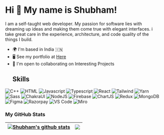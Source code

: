 # Hi 👋 My name is Shubham!

I am a self-taught web developer. My passion for software lies with dreaming up ideas and making them come true with elegant interfaces. i take great care in the experience, architecture, and code quality of the things I build.

- 🌍 I'm based in India 🇮🇳
- 🖥️ See my portfolio at [Here](https://portfolio-hermit.vercel.app/portfolio)
- 🤝 I'm open to collaborating on Interesting Projects
  ## Skills

![C++](https://img.shields.io/badge/C%2B%2B-00599C?style=for-the-badge&logo=c%2B%2B&logoColor=white)
![HTML](https://img.shields.io/badge/HTML5-E34F26?style=for-the-badge&logo=html5&logoColor=white)
![Javascript](https://img.shields.io/badge/JavaScript-323330?style=for-the-badge&logo=javascript&logoColor=F7DF1E)
![Typescript](https://img.shields.io/badge/TypeScript-007ACC?style=for-the-badge&logo=typescript&logoColor=white)
![React](https://img.shields.io/badge/React-20232A?style=for-the-badge&logo=react&logoColor=61DAFB)
![Tailwind](https://img.shields.io/badge/Tailwind_CSS-38B2AC?style=for-the-badge&logo=tailwind-css&logoColor=white)
![Yarn](https://img.shields.io/badge/Yarn-2C8EBB?style=for-the-badge&logo=yarn&logoColor=white)
![Sass](https://img.shields.io/badge/Sass-CC6699?style=for-the-badge&logo=sass&logoColor=white)
![ChakraUI](https://img.shields.io/badge/Chakra--UI-319795?style=for-the-badge&logo=chakra-ui&logoColor=white)
![NodeJS](https://img.shields.io/badge/Node.js-339933?style=for-the-badge&logo=nodedotjs&logoColor=white)
![Firebase](https://img.shields.io/badge/firebase-ffca28?style=for-the-badge&logo=firebase&logoColor=black)
![ChartJS](https://img.shields.io/badge/Chart.js-FF6384?style=for-the-badge&logo=chartdotjs&logoColor=white)
![Redux](https://img.shields.io/badge/Redux-593D88?style=for-the-badge&logo=redux&logoColor=white)
![MongoDB](https://img.shields.io/badge/MongoDB-4EA94B?style=for-the-badge&logo=mongodb&logoColor=white)
![Figma](https://img.shields.io/badge/Figma-F24E1E?style=for-the-badge&logo=figma&logoColor=white)
![Razorpay](https://img.shields.io/badge/Razorpay-02042B?style=for-the-badge&logo=razorpay&logoColor=3395FF)
![VS Code](https://img.shields.io/badge/VSCode-0078D4?style=for-the-badge&logo=visual%20studio%20code&logoColor=white)
![Miro](https://img.shields.io/badge/Miro-F7C922?style=for-the-badge&logo=Miro&logoColor=050036)

### My GitHub Stats
| <a href="https://github.com/hermit-github/github-readme-stats"><img align="center" src="https://github-readme-stats.vercel.app/api?username=hermit-github&show_icons=true&include_all_commits=true&theme=buefy&hide_border=true" alt="Shubham's github stats" /></a> | <a href="https://github.com/hermit-github/github-readme-stats"><img align="center" src="https://github-readme-stats.vercel.app/api/top-langs/?username=hermit-github&layout=compact&theme=buefy&hide_border=true" /></a> |
| ------------- | ------------- |
<!--
**hermit-github/hermit-github** is a ✨ _special_ ✨ repository because its `README.md` (this file) appears on your GitHub profile.

Here are some ideas to get you started:

- 🔭 I’m currently working on ...
- 🌱 I’m currently learning ...
- 👯 I’m looking to collaborate on ...
- 🤔 I’m looking for help with ...
- 💬 Ask me about ...
- 📫 How to reach me: ...
- 😄 Pronouns: ...
- ⚡ Fun fact: ...
-->
